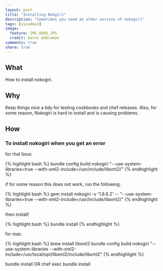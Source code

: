```yaml
---
layout: post
title: "Installing Nokgiri"
description: "Sometimes you need an older versino of nokogiri"
tags: [sysadmin]
image:
  feature: IMG_0566.JPG
  credit: Aaron Addleman
comments: true
share: true
---
```


## What

How to install nokogiri.

## Why
Keep things nice a tidy for testing cookbooks and chef releases. Also, for some reason, Nokogiri is hard to install and is causing problems.

## How
### To install nokogiri when you get an error

for rhel linux:

{% highlight bash %}
bundle config build.nokogiri "--use-system-libraries=true --with-xml2-include=/usr/include/libxml2/"
{% endhighlight %}

if for some reason this does not work, run the following:

{% highlight bash %}
gem install nokogiri -v '1.6.6.2' -- "--use-system-libraries=true --with-xml2-include=/usr/include/libxml2/"
{% endhighlight %}
     
then install!

{% highlight bash %}
bundle install
{% endhighlight %}

for mac:

{% highlight bash %}
brew install libxml2
bundle config build.nokogiri "--use-system-libraries --with-xml2-include=/usr/local/opt/libxml2/include/libxml2"
{% endhighlight %}

bundle install OR chef exec bundle install
